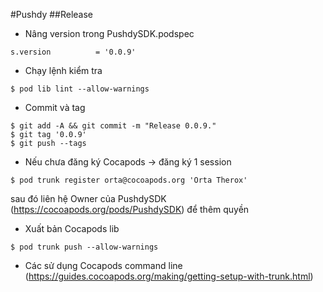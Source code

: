 #Pushdy
##Release
- Nâng version trong PushdySDK.podspec
```
s.version          = '0.0.9'
```
- Chạy lệnh kiểm tra 
```
$ pod lib lint --allow-warnings
```
- Commit và tag 
```
$ git add -A && git commit -m "Release 0.0.9."
$ git tag '0.0.9'
$ git push --tags
```
- Nếu chưa đăng ký Cocapods -> đăng ký 1 session
```
$ pod trunk register orta@cocoapods.org 'Orta Therox'
```
sau đó liên hệ Owner của PushdySDK (https://cocoapods.org/pods/PushdySDK) để thêm quyền
- Xuất bản Cocapods lib
```
$ pod trunk push --allow-warnings
```
- Các sử dụng Cocapods command line (https://guides.cocoapods.org/making/getting-setup-with-trunk.html)